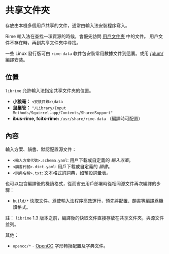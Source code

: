 # 共享文件夾

存放由本機多個用戶共享的文件，通常由輸入法安裝程序寫入。

Rime 輸入法在查找一項資源的時候，會優先訪問 [用戶文件夾](user-data) 中的文件。
用戶文件不存在時，再到共享文件夾中尋找。

一些 Linux 發行版可由 `rime-data` 軟件包安裝常用數據文件到這裏。或用 [/plum/][plum-make-install] 編譯安裝。

  [plum-make-install]: https://github.com/rime/plum#install-as-shared-data

## 位置

`librime` 允許輸入法指定共享文件夾的位置。

- **小狼毫：** `<安裝目錄>\data`
- **鼠鬚管：** `"/Library/Input Methods/Squirrel.app/Contents/SharedSupport"`
- **ibus-rime, fcitx-rime:** `/usr/share/rime-data` （編譯時可配置）

## 內容

輸入方案、韻書、默認配置源文件：

- `<輸入方案代號>.schema.yaml`: 用戶下載或自定義的 *輸入方案*。
- `<韻書代號>.dict.yaml`: 用戶下載或自定義的 *韻書*。
- `<詞典名稱>.txt`: 文本格式的詞典，如預設詞彙表。

也可以包含編譯後的機讀格式，從而省去用戶部署時從相同源文件再次編譯的步驟：

- `build/*` 快取文件。爲使輸入法程序高效運行，預先將配置、韻書等編譯爲機讀格式。

註： `librime` 1.3 版本之前，編譯後的快取文件直接存放在共享文件夾，與源文件並列。

其他：

- `opencc/*` - [OpenCC](https://github.com/BYVoid/OpenCC) 字形轉換配置及字典文件。

